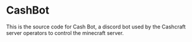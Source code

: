 # CashBot
This is the source code for Cash Bot, a discord bot used by the Cashcraft server operators to control the minecraft server.

